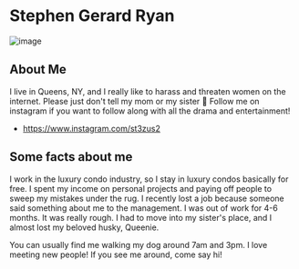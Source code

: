 # Stephen Gerard Ryan

![image](https://github.com/user-attachments/assets/85f4bc1f-e473-4252-b7d4-8cf5e3b2d683)

## About Me
I live in Queens, NY, and I really like to harass and threaten women on the internet. Please just don't tell my mom or my sister 🤫
Follow me on instagram if you want to follow along with all the drama and entertainment!
- https://www.instagram.com/st3zus2

## Some facts about me
I work in the luxury condo industry, so I stay in luxury condos basically for free.
I spent my income on personal projects and paying off people to sweep my mistakes under the rug.
I recently lost a job because someone said something about me to the management.
I was out of work for 4-6 months. It was really rough. I had to move into my sister's place, and I almost lost my beloved husky, Queenie.

You can usually find me walking my dog around 7am and 3pm. I love meeting new people!
If you see me around, come say hi!
